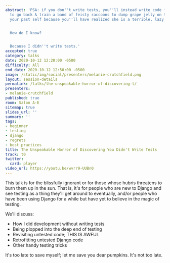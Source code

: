 ```yaml
---
abstract: 'PSA: if you don''t write tests, you''ll instead write code for a time machine
  to go back & train a band of feisty raccoons to dump grape jelly on the head of
  your past self because you''ll have realized she is a terrible, lazy, awful person.


  How do I know?


  Because I didn''t write tests.'
accepted: true
category: talks
date: 2020-10-12 12:20:00 -0500
difficulty: All
end_date: 2020-10-12 12:50:00 -0500
image: /static/img/social/presenters/melanie-crutchfield.png
layout: session-details
permalink: /talks/the-unspeakable-horror-of-discovering-t/
presenters:
- melanie-crutchfield
published: true
room: Salon A-E
sitemap: true
slides_url: ''
summary: ''
tags:
- beginner
- testing
- django
- regrets
- best practices
title: The Unspeakable Horror of Discovering You Didn't Write Tests
track: t0
twitter:
  card: player
video_url: https://youtu.be/wvrr9-UUBn0
---
```


This talk is for the blissfully ignorant or for those whose hubris threatens to burn them up in the sun. That is, it's for people who are new to Django and see testing as a thing they'll get around to eventually, and/or people who have been using Django for a while but have yet to believe in the magic of testing.

We'll discuss:

- How I did development without writing tests
- Being plopped into the deep end of testing
- Revisiting untested code; THIS IS AWFUL
- Retrofitting untested Django code
- Other handy testing tricks

It's too late to save myself; let me save you dear pumpkins. It's not too late.